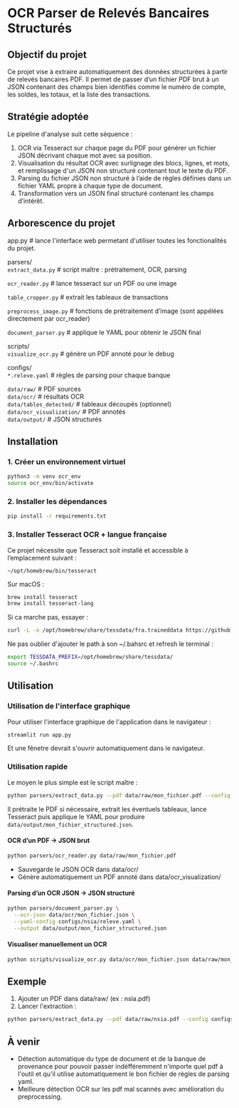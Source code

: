 # OCR Parser de Relevés Bancaires Structurés

## Objectif du projet

Ce projet vise à extraire automatiquement des données structurées à partir de relevés bancaires PDF. Il permet de passer d’un fichier PDF brut à un JSON contenant des champs bien identifiés comme le numéro de compte, les soldes, les totaux, et la liste des transactions.

## Stratégie adoptée

Le pipeline d'analyse suit cette séquence :

1. OCR via Tesseract sur chaque page du PDF pour générer un fichier JSON décrivant chaque mot avec sa position.
2. Visualisation du résultat OCR avec surlignage des blocs, lignes, et mots, et remplissage d'un JSON non structuré contenant tout le texte du PDF.
3. Parsing du fichier JSON non structuré à l’aide de règles définies dans un fichier YAML propre à chaque type de document.
4. Transformation vers un JSON final structuré contenant les champs d’intérêt.

## Arborescence du projet

app.py # lance l'interface web permetant d'utiliser toutes les fonctionalités du projet. 

parsers/  
`extract_data.py` # script maître : prétraitement, OCR, parsing

`ocr_reader.py` # lance tesseract sur un PDF ou une image  

`table_cropper.py` # extrait les tableaux de transactions  

`preprocess_image.py` # fonctions de prétraitement d’image (sont appélées directement par ocr_reader)

`document_parser.py` # applique le YAML pour obtenir le JSON final  

scripts/  
`visualize_ocr.py` # génère un PDF annoté pour le debug  

configs/  
`*.releve.yaml` # règles de parsing pour chaque banque  

`data/raw/` # PDF sources  
`data/ocr/` # résultats OCR  
`data/tables_detected/` # tableaux découpés (optionnel)  
`data/ocr_visualization/` # PDF annotés  
`data/output/` # JSON structurés  

## Installation


### 1. Créer un environnement virtuel
```bash 
python3 -m venv ocr_env
source ocr_env/bin/activate
```
### 2. Installer les dépendances
```bash
pip install -r requirements.txt
```
### 3. Installer Tesseract OCR + langue française

Ce projet nécessite que Tesseract soit installé et accessible à l’emplacement suivant :
```path
~/opt/homebrew/bin/tesseract
```
Sur macOS :

```bash
brew install tesseract
brew install tesseract-lang
```

Si ca marche pas, essayer : 
```bash 
curl -L -o /opt/homebrew/share/tessdata/fra.traineddata https://github.com/tesseract-ocr/tessdata/raw/master/fra.traineddata
``` 

Ne pas oublier d'ajouter le path à son ~/.bahsrc et refresh le terminal : 
```bash 
export TESSDATA_PREFIX=/opt/homebrew/share/tessdata/
source ~/.bashrc 
```

##  Utilisation 
### Utilisation de l'interface graphique
Pour utiliser l'interface graphique de l'application dans le navigateur : 
```bash 
streamlit run app.py
```
Et une fênetre devrait s'ouvrir automatiquement dans le navigateur. 

### Utilisation rapide

Le moyen le plus simple est le script maître :

```bash
python parsers/extract_data.py --pdf data/raw/mon_fichier.pdf --config configs/ma_banque.releve.yaml
```

Il prétraite le PDF si nécessaire, extrait les éventuels tableaux, lance
Tesseract puis applique le YAML pour produire `data/output/mon_fichier_structured.json`.

####  OCR d’un PDF → JSON brut

```bash
python parsers/ocr_reader.py data/raw/mon_fichier.pdf
```
- Sauvegarde le JSON OCR dans data/ocr/
- Génère automatiquement un PDF annoté dans data/ocr_visualization/

####  Parsing d’un OCR JSON → JSON structuré
```bash
python parsers/document_parser.py \
  --ocr-json data/ocr/mon_fichier.json \
  --yaml-config configs/nsia/releve.yaml \
  --output data/output/mon_fichier_structured.json
```
#### Visualiser manuellement un OCR
```bash
python scripts/visualize_ocr.py data/ocr/mon_fichier.json data/raw/mon_fichier.pdf
```

## Exemple

1. Ajouter un PDF dans data/raw/ (ex : nsia.pdf)
2. Lancer l'extraction : 
```bash
python parsers/extract_data.py --pdf data/raw/nsia.pdf --config configs/nsia.releve.yaml
```

##  À venir

- Détection automatique du type de document et de la banque de provenance pour pouvoir passer indéfféremment n'importe quel pdf à l'outil et qu'il utilise automatiquement le bon fichier de règles de parsing yaml. 
- Meilleure détection OCR sur les pdf mal scannés avec amélioration du preprocessing. 